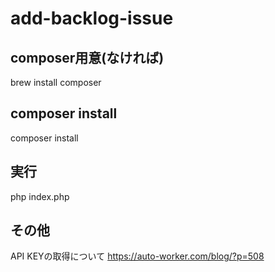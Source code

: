 # add-backlog-issue
## composer用意(なければ)
brew install composer

## composer install
composer install

## 実行
php index.php

## その他
API KEYの取得について
https://auto-worker.com/blog/?p=508
